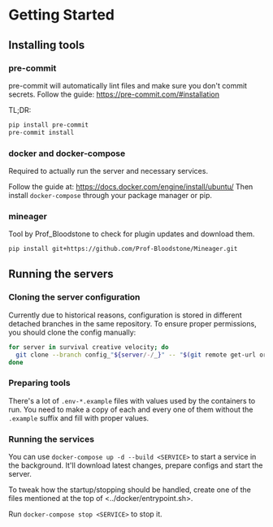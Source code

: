 # Getting Started

## Installing tools

### pre-commit

pre-commit will automatically lint files and make sure you don't commit secrets.
Follow the guide: <https://pre-commit.com/#installation>

TL;DR:

```sh
pip install pre-commit
pre-commit install
```

### docker and docker-compose

Required to actually run the server and necessary services.

Follow the guide at: <https://docs.docker.com/engine/install/ubuntu/>
Then install `docker-compose` through your package manager or pip.

### mineager

Tool by Prof_Bloodstone to check for plugin updates and download them.

```sh
pip install git+https://github.com/Prof-Bloodstone/Mineager.git
```

## Running the servers

### Cloning the server configuration

Currently due to historical reasons, configuration is stored in different detached branches
in the same repository. To ensure proper permissions, you should clone the config manually:

```sh
for server in survival creative velocity; do
  git clone --branch config_"${server/-/_}" -- "$(git remote get-url origin)" server-config/"${server}"
done
```

### Preparing tools

There's a lot of `.env-*.example` files with values used by the containers to run.
You need to make a copy of each and every one of them without the `.example` suffix and fill with proper values.

### Running the services

You can use `docker-compose up -d --build <SERVICE>` to start a service in the background.
It'll download latest changes, prepare configs and start the server.

To tweak how the startup/stopping should be handled,
create one of the files mentioned at the top of <../docker/entrypoint.sh>.

Run `docker-compose stop <SERVICE>` to stop it.
